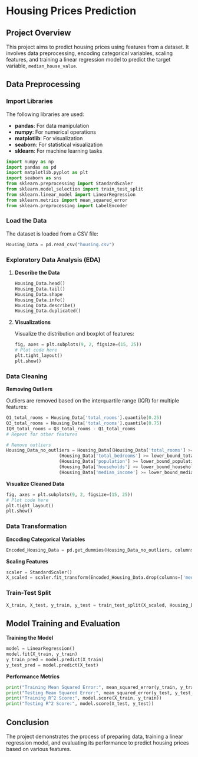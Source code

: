 # Housing Prices Prediction

## Project Overview

This project aims to predict housing prices using features from a dataset. It involves data preprocessing, encoding categorical variables, scaling features, and training a linear regression model to predict the target variable, `median_house_value`.

## Data Preprocessing

### Import Libraries

The following libraries are used:
- **pandas**: For data manipulation
- **numpy**: For numerical operations
- **matplotlib**: For visualization
- **seaborn**: For statistical visualization
- **sklearn**: For machine learning tasks

```python
import numpy as np
import pandas as pd
import matplotlib.pyplot as plt
import seaborn as sns
from sklearn.preprocessing import StandardScaler
from sklearn.model_selection import train_test_split
from sklearn.linear_model import LinearRegression
from sklearn.metrics import mean_squared_error
from sklearn.preprocessing import LabelEncoder
```

### Load the Data

The dataset is loaded from a CSV file:

```python
Housing_Data = pd.read_csv("housing.csv")
```

### Exploratory Data Analysis (EDA)

1. **Describe the Data**

   ```python
   Housing_Data.head()
   Housing_Data.tail()
   Housing_Data.shape
   Housing_Data.info()
   Housing_Data.describe()
   Housing_Data.duplicated()
   ```

2. **Visualizations**

   Visualize the distribution and boxplot of features:

   ```python
   fig, axes = plt.subplots(9, 2, figsize=(15, 25))
   # Plot code here
   plt.tight_layout()
   plt.show()
   ```

### Data Cleaning

**Removing Outliers**

Outliers are removed based on the interquartile range (IQR) for multiple features:

```python
Q1_total_rooms = Housing_Data['total_rooms'].quantile(0.25)
Q3_total_rooms = Housing_Data['total_rooms'].quantile(0.75)
IQR_total_rooms = Q3_total_rooms - Q1_total_rooms
# Repeat for other features

# Remove outliers
Housing_Data_no_outliers = Housing_Data[(Housing_Data['total_rooms'] >= lower_bound_total_rooms) & (Housing_Data['total_rooms'] <= upper_bound_total_rooms) &
                    (Housing_Data['total_bedrooms'] >= lower_bound_total_bedrooms) & (Housing_Data['total_bedrooms'] <= upper_bound_total_bedrooms) &
                    (Housing_Data['population'] >= lower_bound_population) & (Housing_Data['population'] <= upper_bound_population) &
                    (Housing_Data['households'] >= lower_bound_households) & (Housing_Data['households'] <= upper_bound_households) &
                    (Housing_Data['median_income'] >= lower_bound_median_income) & (Housing_Data['median_income'] <= upper_bound_median_income)]
```

**Visualize Cleaned Data**

```python
fig, axes = plt.subplots(9, 2, figsize=(15, 25))
# Plot code here
plt.tight_layout()
plt.show()
```

### Data Transformation

**Encoding Categorical Variables**

```python
Encoded_Housing_Data = pd.get_dummies(Housing_Data_no_outliers, columns=['ocean_proximity'])
```

**Scaling Features**

```python
scaler = StandardScaler()
X_scaled = scaler.fit_transform(Encoded_Housing_Data.drop(columns=['median_house_value']))
```

### Train-Test Split

```python
X_train, X_test, y_train, y_test = train_test_split(X_scaled, Housing_Data_no_outliers['median_house_value'], test_size=0.2, random_state=42)
```

## Model Training and Evaluation

**Training the Model**

```python
model = LinearRegression()
model.fit(X_train, y_train)
y_train_pred = model.predict(X_train)
y_test_pred = model.predict(X_test)
```

**Performance Metrics**

```python
print("Training Mean Squared Error:", mean_squared_error(y_train, y_train_pred))
print("Testing Mean Squared Error:", mean_squared_error(y_test, y_test_pred))
print("Training R^2 Score:", model.score(X_train, y_train))
print("Testing R^2 Score:", model.score(X_test, y_test))
```

## Conclusion

The project demonstrates the process of preparing data, training a linear regression model, and evaluating its performance to predict housing prices based on various features.
